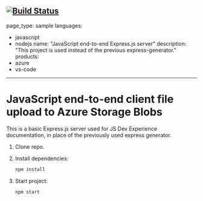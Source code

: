 [![Build Status](https://dev.azure.com/jtgadiane/AzureDemo/_apis/build/status%2Fjesurythomas.js-e2e-express-server?branchName=main)](https://dev.azure.com/jtgadiane/AzureDemo/_build/latest?definitionId=1&branchName=main)
---
page_type: sample
languages:
- javascript
- nodejs
name: "JavaScript end-to-end Express.js server"
description: "This project is used instead of the previous express-generator."
products:
- azure
- vs-code
---

# JavaScript end-to-end client file upload to Azure Storage Blobs

This is a basic Express.js server used for JS Dev Experience documentation, in place of the previously used express generator. 

1. Clone repo.

1. Install dependencies: 

    ```bash
    npm install
    ```

1. Start project: 

    ```bash
    npm start
    ```
